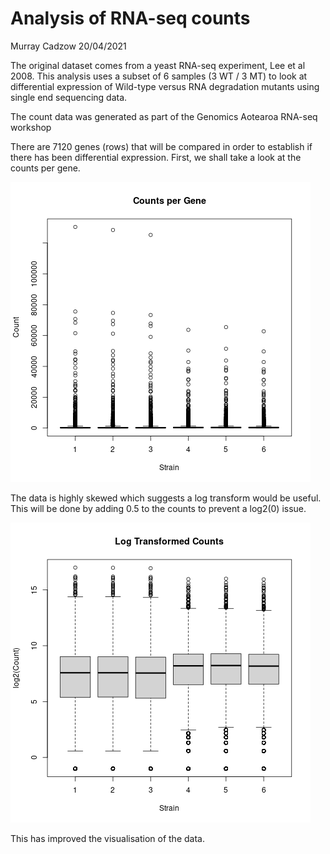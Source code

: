 # Analysis of RNA-seq counts
Murray Cadzow
20/04/2021

The original dataset comes from a yeast RNA-seq experiment, Lee et al 2008. This analysis uses a subset of 6 samples (3 WT / 3 MT) to look at differential expression of Wild-type versus RNA degradation mutants using single end sequencing data.

The count data was generated as part of the Genomics Aotearoa RNA-seq workshop

There are 7120 genes (rows) that will be compared in order to establish if there has been differential expression. First, we shall take a look at the counts per gene.

![Figure 1](output/figure1_counts.png)

The data is highly skewed which suggests a log transform would be useful. This will be done by adding 0.5 to the counts to prevent a log2(0) issue.

![Figure 2](output/figure2_logCounts.png)

This has improved the visualisation of the data.
